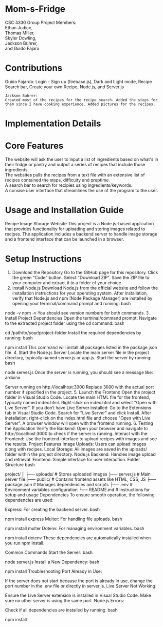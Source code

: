 # Mom-s-Fridge
CSC 4330 Group Project
Members:<br />
Ethan Judice,<br />
Thomas Miller,<br />
Skyler Dowling,<br />
Jackson Buhrer,<br />
and Guido Fajaro<br />

# Contributions

Guido Fajardo:
    Login - Sign up (firebase.js),
    Dark and Light mode,
    Recipe Search bar,
    Create your own Recipe,
    Node.js, 
    and Server.js
    
    Jackson Buhrer: 
    Created most of the recipes for the recipe search. Added the steps for them since I have cooking experience. Added pictures for the recipes.

# Implementation Details


# Core Features
The website will ask the user to input a list of ingredients based on what's in their fridge or pantry and output a series of recipes that include those ingredients.<br />
The websites pulls the recipes from a text file with an extensive list of recipes contained the steps, difficulty and preptime.<br />
A search bar to search for recipies using ingredients/keywords.<br />
A consise user interface that streamlines the use of the program to the user.<br />

# Usage and Installation Guide

Recipe Image Storage Website
This project is a Node.js-based application that provides functionality for uploading and storing images related to recipes. The application includes a backend server to handle image storage and a frontend interface that can be launched in a browser.

# Setup Instructions
1. Download the Repository
Go to the GitHub page for this repository.
Click the green "Code" button.
Select "Download ZIP".
Save the ZIP file to your computer and extract it to a folder of your choice.
2. Install Node.js
Download Node.js from the official website and follow the installation instructions for your operating system.
After installation, verify that Node.js and npm (Node Package Manager) are installed by opening your terminal/command prompt and running:
bash
 
node -v
npm -v
You should see version numbers for both commands.
3. Install Project Dependencies
Open the terminal/command prompt.
Navigate to the extracted project folder using the cd command:
bash
 
cd /path/to/your/project-folder
Install the required dependencies by running:
bash
 
npm install
This command will install all packages listed in the package.json file.
4. Start the Node.js Server
Locate the main server file in the project directory, typically named server.js or app.js.
Start the server by running:
bash
 
node server.js
Once the server is running, you should see a message like:
arduino
 
Server running on http://localhost:3000
Replace 3000 with the actual port number if specified in the project.
5. Launch the Frontend
Open the project folder in Visual Studio Code.
Locate the main HTML file for the frontend, typically named index.html.
Right-click on index.html and select "Open with Live Server".
If you don’t have Live Server installed:
Go to the Extensions tab in Visual Studio Code.
Search for "Live Server" and click Install.
After installation, right-click on the index.html file and choose "Open with Live Server".
A browser window will open with the frontend running.
6. Testing the Application
Verify the Backend: Open your browser and navigate to http://localhost:3000 to check if the server is running.
Interact with the Frontend: Use the frontend interface to upload recipes with images and see the results.
Project Features
Image Uploads: Users can upload images along with recipes.
Local Storage: All images are saved in the uploads/ folder within the project directory.
Node.js Backend: Handles image upload and retrieval.
Frontend: Simple interface for user interaction.
Folder Structure
bash
 
project/
│
├── uploads/            # Stores uploaded images
├── server.js           # Main server file
├── public/             # Contains frontend assets like HTML, CSS, JS
├── package.json        # Manages dependencies and scripts
├── .env                # Environment variables configuration
└── README.md           # Instructions for setup and usage
Dependencies
To ensure smooth operation, the following dependencies are used:

Express: For creating the backend server.
bash
 
npm install express
Multer: For handling file uploads.
bash
 
npm install multer
Dotenv: For managing environment variables.
bash
 
npm install dotenv
These dependencies are automatically installed when you run npm install.

Common Commands
Start the Server:
bash
 
node server.js
Install a New Dependency:
bash
 
npm install <dependency-name>
Troubleshooting
Port Already in Use:

If the server does not start because the port is already in use, change the port number in the .env file or directly in server.js.
Live Server Not Working:

Ensure the Live Server extension is installed in Visual Studio Code.
Make sure no other server is using the same port.
Node.js Errors:

Check if all dependencies are installed by running:
bash
 
npm install
